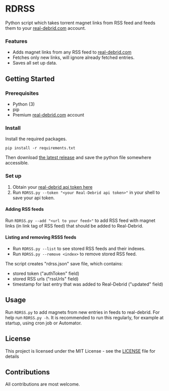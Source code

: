 # RDRSS
Python script which takes torrent magnet links from RSS feed and feeds them to your [real-debrid.com](https://real-debrid.com) account.

### Features
- Adds magnet links from any RSS feed to [real-debrid.com](https://real-debrid.com)
- Fetches only new links, will ignore already fetched entries.
- Saves all set up data.

## Getting Started
### Prerequisites
- Python (3)
- pip
- Premium [real-debrid.com](https://real-debrid.com) account

### Install
Install the required packages.
```
pip install -r requirements.txt
``` 

Then download [the latest release](https://github.com/CaptainMishan/RDRSS/releases/latest) and save the python file somewhere accessible.

### Set up
1. Obtain your [real-debrid api token here](https://real-debrid.com/apitoken)
2. Run `RDRSS.py --token "<your Real-Debrid api token>"` in your shell to save your api token.

#### Adding RSS feeds
Run `RDRSS.py --add "<url to your feed>"` to add RSS feed with magnet links (in link tag of RSS feed) that should be added to Real-Debrid.

#### Listing and removing RSSS feeds
- Run `RDRSS.py --list` to see stored RSS feeds and their indexes.
- Run `RDRSS.py --remove <index>` to remove stored RSS feed.

The script creates "rdrss.json" save file, which contains:
- stored token ("authToken" field)
- stored RSS urls ("rssUrls" field)
- timestamp for last entry that was added to Real-Debrid ("updated" field) 

## Usage
Run `RDRSS.py` to add magnets from new entries in feeds to real-debrid.
For help run `RDRSS.py -h`.
It is recommended to run this regularly, for example at startup, using cron job or Automator.

## License
This project is licensed under the MIT License - see the [LICENSE](/LICENSE) file for details

## Contributions
All contributions are most welcome.
